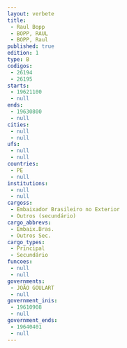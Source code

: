 ```yaml
---
layout: verbete
title:
 - Raul Bopp
 - BOPP, RAUL
 - BOPP, Raul
published: true
edition: 1  
type: B
codigos: 
 - 26194
 - 26195
starts: 
 - 19621100
 - null 
ends: 
 - 19630800
 - null 
cities: 
 - null 
 - null 
ufs: 
 - null 
 - null 
countries: 
 - PE
 - null 
institutions: 
 - null 
 - null 
cargoss: 
 - Embaixador Brasileiro no Exterior
 - Outros (secundário)
cargo_abbrevs: 
 - Embaix.Bras.
 - Outros Sec.
cargo_types: 
 - Principal
 - Secundário
funcoes: 
 - null 
 - null 
governments: 
 - JOÃO GOULART
 - null 
government_inis: 
 - 19610908
 - null 
government_ends: 
 - 19640401
 - null 
---
```


